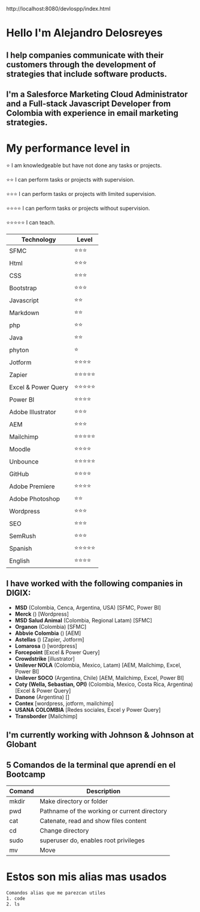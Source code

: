 http://localhost:8080/devlospp/index.html

# Hello I'm Alejandro Delosreyes
## I help companies communicate with their customers through the development of strategies that include software products.
## I'm a **Salesforce Marketing Cloud Administrator** and a **Full-stack Javascript Developer** from Colombia with experience in email marketing strategies.

# My performance level in

⭐ I am knowledgeable but have not done any tasks or projects.

⭐⭐ I can perform tasks or projects with supervision.

⭐⭐⭐ I can perform tasks or projects with limited supervision.

⭐⭐⭐⭐ I can perform tasks or projects without supervision.

⭐⭐⭐⭐⭐ I can teach.


| Technology | Level |
| ------ | ------ |
| SFMC                | ⭐⭐⭐      |
| Html                | ⭐⭐⭐      |
| CSS                 | ⭐⭐⭐      |
| Bootstrap           | ⭐⭐⭐      |
| Javascript          | ⭐⭐         |
| Markdown            | ⭐⭐         |
| php                 | ⭐⭐         |
| Java                | ⭐⭐         |
| phyton              | ⭐           |
| Jotform             | ⭐⭐⭐⭐    |
| Zapier              | ⭐⭐⭐⭐⭐ |
| Excel & Power Query | ⭐⭐⭐⭐⭐ |
| Power BI            | ⭐⭐⭐⭐    |
| Adobe Illustrator   | ⭐⭐⭐      |
| AEM                 | ⭐⭐⭐      |
| Mailchimp           | ⭐⭐⭐⭐⭐ |
| Moodle              | ⭐⭐⭐⭐    | 
| Unbounce            | ⭐⭐⭐⭐⭐ |
| GitHub              | ⭐⭐⭐⭐    |
| Adobe Premiere      | ⭐⭐⭐⭐    |
| Adobe Photoshop     | ⭐⭐         |
| Wordpress           | ⭐⭐⭐      |
| SEO                 | ⭐⭐⭐      |
| SemRush             | ⭐⭐⭐      |
| Spanish             | ⭐⭐⭐⭐⭐ |
| English             | ⭐⭐⭐⭐    |

## I have worked with the following companies in **DIGIX**:

- **MSD** (Colombia, Cenca, Argentina, USA) [SFMC, Power BI]
- **Merck** () [Wordpress]
- **MSD Salud Animal** (Colombia, Regional Latam) [SFMC]
- **Organon** (Colombia) [SFMC]
- **Abbvie Colombia** () [AEM]
- **Astellas** () [Zapier, Jotform]
- **Lomarosa** () [wordpress]
- **Forcepoint** [Excel & Power Query]
- **Crowdstrike** [illustrator]
- **Unilever NOLA** (Colombia, Mexico, Latam) [AEM, Mailchimp, Excel, Power BI]
- **Unilever SOCO** (Argentina, Chile) [AEM, Mailchimp, Excel, Power BI]
- **Coty (Wella, Sebastian, OPI)** (Colombia, Mexico, Costa Rica, Argentina) [Excel & Power Query]
- **Danone** (Argentina) []
- **Contex** [wordpress, jotform, mailchimp]
- **USANA COLOMBIA** [Redes sociales, Excel y Power Query]
- **Transborder** [Mailchimp]

## I'm currently working with **Johnson & Johnson** at **Globant**

## 5 Comandos de la terminal que aprendí en el Bootcamp

| Comand | Description |
|---------|---------------------------|
| mkdir | Make directory or folder |
| pwd | Pathname of the working or current directory |
| cat | Catenate, read and show files content |
| cd | Change directory |
| sudo | superuser do, enables root privileges |
| mv | Move |

# Estos son mis alias mas usados
```bash
Comandos alias que me parezcan utiles
1. code
2. ls
```
